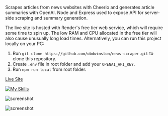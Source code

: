 Scrapes articles from news websites with Cheerio and generates article summaries with OpenAI. Node and Express used to expose API for server-side scraping and summary generation.

The live site is hosted with Render's free tier web service, which will require some time to spin up. The low RAM and CPU allocated in the free tier will also cause unusually long load times. Alternatively, you can run this project locally on your PC:

1. Run `git clone https://github.com/obdwinston/news-scraper.git` to clone this repository.
2. Create `.env` file in root folder and add your `OPENAI_API_KEY`.
3. Run `npm run local` from root folder.

[Live Site](https://news-scraper-yhkw.onrender.com)

[![My Skills](https://skillicons.dev/icons?i=react,nodejs,express)](https://skillicons.dev)

![screenshot](https://github.com/devwinston/news-scraper/assets/168418637/8516eacb-20da-4aa2-a48e-a0154ea417b3)

![screenshot](https://github.com/devwinston/news-scraper/assets/168418637/7c978729-5cd7-4957-a982-1886bd25c3fa)
